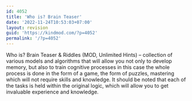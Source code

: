 ```yaml
---
id: 4052
title: 'Who is? Brain Teaser'
date: '2022-11-24T10:53:03+07:00'
layout: revision
guid: 'https://kindmod.com/?p=4052'
permalink: '/?p=4052'
---
```


Who is? Brain Teaser &amp; Riddles (MOD, Unlimited Hints) – collection of various models and algorithms that will allow you not only to develop memory, but also to train cognitive processes in this case the whole process is done in the form of a game, the form of puzzles, mastering which will not require skills and knowledge. It should be noted that each of the tasks is held within the original logic, which will allow you to get invaluable experience and knowledge.